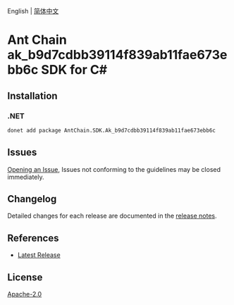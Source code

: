 English | [简体中文](README-CN.md)

# Ant Chain ak_b9d7cdbb39114f839ab11fae673ebb6c SDK for C#

## Installation

### .NET

```bash
donet add package AntChain.SDK.Ak_b9d7cdbb39114f839ab11fae673ebb6c
```

## Issues

[Opening an Issue](https://github.com/alipay/antchain-openapi-prod-sdk/issues/new), Issues not conforming to the guidelines may be closed immediately.

## Changelog

Detailed changes for each release are documented in the [release notes](./ChangeLog.md).

## References

* [Latest Release](https://github.com/alipay/antchain-openapi-prod-sdk/)

## License

[Apache-2.0](http://www.apache.org/licenses/LICENSE-2.0)
